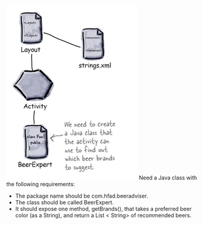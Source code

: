 ![](.guides/img/27beerexpert.png)
Need a Java class with the following requirements:
- The package name should be com.hfad.beeradviser.
- The class should be called BeerExpert.
- It should expose one method, getBrands(), that takes a preferred beer color (as a String), and return a List < String> of recommended beers.
